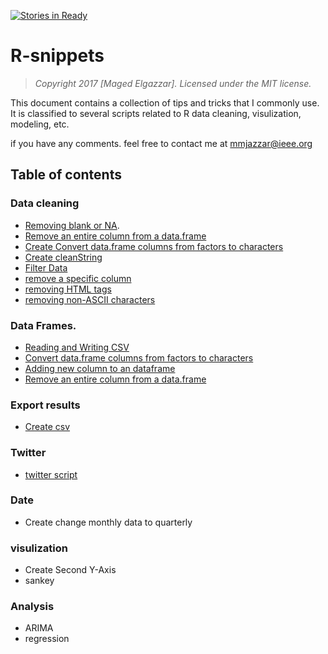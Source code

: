  [![Stories in Ready](https://badge.waffle.io/mgazzar/r-snippets.png?label=ready&title=Ready)](https://waffle.io/mgazzar/r-snippets) 
 
# R-snippets

> *Copyright 2017 [Maged Elgazzar]. Licensed under the MIT license.*

This document contains a collection of tips and tricks that I commonly use. It is classified to several scripts related to R data cleaning, visulization, modeling, etc. 

if you have any comments. feel free to contact me at mmjazzar@ieee.org

## Table of contents

### Data cleaning

- [Removing blank or NA](https://github.com/mmjazzar/r-snippets/blob/master/removingNA.R).
- [Remove an entire column from a data.frame](https://github.com/mmjazzar/r-snippets/blob/master/remove%20a%20specific%20column)
- [Create Convert data.frame columns from factors to characters](https://github.com/mmjazzar/r-snippets/blob/master/Convert%20data.frame%20columns%20from%20factors%20to%20characters.r)
- [Create cleanString](https://github.com/mmjazzar/r-snippets/blob/master/cleanString)
- [Filter Data](https://github.com/mmjazzar/r-snippets/blob/master/filter.r)
- [remove a specific column](https://github.com/mmjazzar/r-snippets/blob/master/remove%20a%20specific%20column)
- [removing HTML tags](https://github.com/mmjazzar/r-snippets/blob/master/removing%20HTML%20tags)
- [removing non-ASCII characters](https://github.com/mmjazzar/r-snippets/blob/master/removing%20non-ASCII%20characters)

### Data Frames.

- [Reading and Writing CSV](https://github.com/mmjazzar/r-snippets/blob/master/csv.md)
- [Convert data.frame columns from factors to characters](https://github.com/mmjazzar/r-snippets/blob/master/Convert%20data.frame%20columns%20from%20factors%20to%20characters.r)
- [Adding new column to an dataframe](https://github.com/mmjazzar/r-snippets/blob/master/add%20new%20column%20to%20an%20dataframe)
- [Remove an entire column from a data.frame](https://github.com/mmjazzar/r-snippets/blob/master/Remove%20an%20entire%20column%20from%20a%20data.frame)
 
### Export results
- [Create csv](https://github.com/mmjazzar/r-snippets/blob/master/csv.md)


### Twitter 
- [twitter script](https://github.com/mmjazzar/r-snippets/blob/master/twitter.r)

### Date
- Create change monthly data to quarterly


### visulization 
- Create Second Y-Axis
- sankey

### Analysis
- ARIMA
- regression

